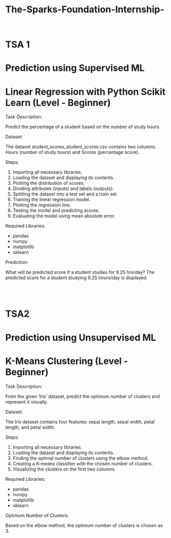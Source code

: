 # The-Sparks-Foundation-Internship-
<br>

# TSA 1

# Prediction using Supervised ML
# Linear Regression with Python Scikit Learn (Level - Beginner)

Task Description:

Predict the percentage of a student based on the number of study hours.


Dataset:

The dataset student_scores_student_scores.csv contains two columns: Hours (number of study hours) and Scores (percentage score).


Steps:

1. Importing all necessary libraries.
2. Loading the dataset and displaying its contents.
3. Plotting the distribution of scores.
4. Dividing attributes (inputs) and labels (outputs).
5. Splitting the dataset into a test set and a train set.
6. Training the linear regression model.
7. Plotting the regression line.
8. Testing the model and predicting scores.
9. Evaluating the model using mean absolute error.

   
Required Libraries:

- pandas
- numpy
- matplotlib
- sklearn
  

Prediction:

What will be predicted score if a student studies for 9.25 hrs/day?
The predicted score for a student studying 9.25 hours/day is displayed.

<br><br>
# TSA2
# Prediction using Unsupervised ML
# K-Means Clustering (Level - Beginner)

Task Description:

From the given ‘Iris’ dataset, predict the optimum number of clusters and represent it visually.


Dataset:

The Iris dataset contains four features: sepal length, sepal width, petal length, and petal width.


Steps:

1. Importing all necessary libraries.
2. Loading the dataset and displaying its contents.
3. Finding the optimal number of clusters using the elbow method.
4. Creating a K-means classifier with the chosen number of clusters.
5. Visualizing the clusters on the first two columns.


Required Libraries:

- pandas
- numpy
- matplotlib
- sklearn


Optimum Number of Clusters:

Based on the elbow method, the optimum number of clusters is chosen as 3.
